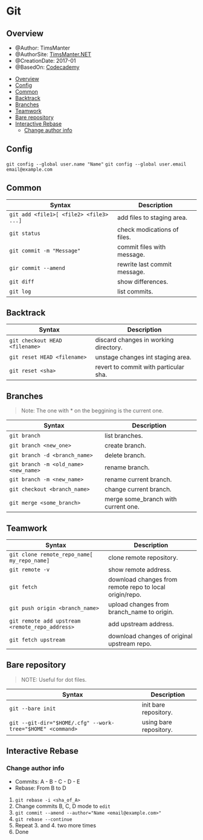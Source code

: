 # Git

## Overview

* @Author: TimsManter
* @AuthorSite: [TimsManter.NET](http://timsmanter.net/)  
* @CreationDate: 2017-01
* @BasedOn: [Codecademy][basedon]

[basedon]: http://codecademy.com/

<!-- TOC -->

- [Overview](#overview)
- [Config](#config)
- [Common](#common)
- [Backtrack](#backtrack)
- [Branches](#branches)
- [Teamwork](#teamwork)
- [Bare repository](#bare-repository)
- [Interactive Rebase](#interactive-rebase)
  - [Change author info](#change-author-info)

<!-- /TOC -->

## Config

`git config --global user.name "Name"`
`git config --global user.email email@example.com`

## Common

Syntax | Description
-------|------------
`git add <file1>[ <file2> <file3> ...]` | add files to staging area.
`git status` | check modications of files.
`git commit -m "Message"` | commit files with message.
`gir commit --amend` | rewrite last commit message.
`git diff` | show differences.
`git log` | list commits.

## Backtrack

Syntax | Description
-------|------------
`git checkout HEAD <filename>` | discard changes in working directory.
`git reset HEAD <filename>` | unstage changes int staging area.
`git reset <sha>` | revert to commit with particular sha.

## Branches

> Note: The one with * on the beggining is the current one.

Syntax | Description
-------|------------
`git branch` | list branches.
`git branch <new_one>` | create branch.
`git branch -d <branch_name>` | delete branch.
`git branch -m <old_name> <new_name>` | rename branch.
`git branch -m <new_name>` | rename current branch.
`git checkout <branch_name>` | change current branch.
`git merge <some_branch>` | merge some_branch with current one.

## Teamwork

Syntax | Description
-------|------------
`git clone remote_repo_name[ my_repo_name]` | clone remote repository.
`git remote -v` | show remote address.
`git fetch` | download changes from remote repo to local origin/repo.
`git push origin <branch_name>` | upload changes from branch_name to origin.
`git remote add upstream <remote_repo_address>` | add upstream address.
`git fetch upstream` | download changes of original upstream repo.

## Bare repository

> NOTE: Useful for dot files.

Syntax | Description
-------|------------
`git --bare init` | init bare repository.
`git --git-dir="$HOME/.cfg" --work-tree="$HOME" <command>` | using bare repository.

## Interactive Rebase
### Change author info

- Commits: A - B - C - D - E
- Rebase: From B to D

1. `git rebase -i <sha_of_A>`
2. Change commits B, C, D mode to `edit`
3. `git commit --amend --author="Name <email@example.com>"`
4. `git rebase --continue`
5. Repeat 3. and 4. two more times
6. Done
